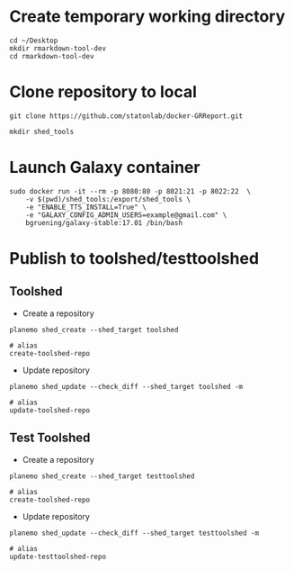 # Create temporary working directory

``` 
cd ~/Desktop
mkdir rmarkdown-tool-dev
cd rmarkdown-tool-dev
```

# Clone repository to local

``` 
git clone https://github.com/statonlab/docker-GRReport.git

mkdir shed_tools
```

# Launch Galaxy container

``` 
sudo docker run -it --rm -p 8080:80 -p 8021:21 -p 8022:22  \
    -v $(pwd)/shed_tools:/export/shed_tools \
    -e "ENABLE_TTS_INSTALL=True" \
    -e "GALAXY_CONFIG_ADMIN_USERS=example@gmail.com" \
    bgruening/galaxy-stable:17.01 /bin/bash
```

# Publish to toolshed/testtoolshed

## Toolshed

* Create a repository

```
planemo shed_create --shed_target toolshed

# alias
create-toolshed-repo
```

* Update repository

```
planemo shed_update --check_diff --shed_target toolshed -m

# alias
update-toolshed-repo
```



## Test Toolshed

* Create a repository

```
planemo shed_create --shed_target testtoolshed

# alias
create-toolshed-repo
```

* Update repository

```
planemo shed_update --check_diff --shed_target testtoolshed -m

# alias
update-testtoolshed-repo
```
